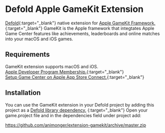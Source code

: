 # Defold Apple GameKit Extension
[Defold](https://www.defold.com){:target="_blank"} native extension for [Apple GameKit Framework.](https://developer.apple.com/documentation/gamekit?language=objc){:target="_blank"} GameKit is the Apple framework that integtates Apple Game Center features like achievements, leaderboards and online matches into your macOS and iOS games.

## Requirements
GameKit extension supports macOS and iOS.  
[Apple Developer Program Membership.](https://developer.apple.com/programs/whats-included/){:target="_blank"}  
[Setup Game Center on Apple App Store Connect.](https://developer.apple.com/library/archive/documentation/LanguagesUtilities/Conceptual/iTunesConnectGameCenter_Guide/Introduction/Introduction.html#//apple_ref/doc/uid/TP40013726){:target="_blank"}   

## Installation
You can use the GameKit extension in your Defold project by adding this project as a [Defold library dependency.](http://www.defold.com/manuals/libraries/) {:target="_blank"} Open your game.project file and in the dependencies field under project add:

https://github.com/animonger/extension-gamekit/archive/master.zip
